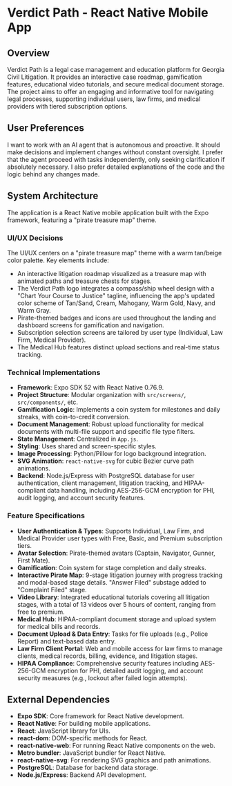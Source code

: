 # Verdict Path - React Native Mobile App

## Overview
Verdict Path is a legal case management and education platform for Georgia Civil Litigation. It provides an interactive case roadmap, gamification features, educational video tutorials, and secure medical document storage. The project aims to offer an engaging and informative tool for navigating legal processes, supporting individual users, law firms, and medical providers with tiered subscription options.

## User Preferences
I want to work with an AI agent that is autonomous and proactive. It should make decisions and implement changes without constant oversight. I prefer that the agent proceed with tasks independently, only seeking clarification if absolutely necessary. I also prefer detailed explanations of the code and the logic behind any changes made.

## System Architecture
The application is a React Native mobile application built with the Expo framework, featuring a "pirate treasure map" theme.

### UI/UX Decisions
The UI/UX centers on a "pirate treasure map" theme with a warm tan/beige color palette. Key elements include:
- An interactive litigation roadmap visualized as a treasure map with animated paths and treasure chests for stages.
- The Verdict Path logo integrates a compass/ship wheel design with a "Chart Your Course to Justice" tagline, influencing the app's updated color scheme of Tan/Sand, Cream, Mahogany, Warm Gold, Navy, and Warm Gray.
- Pirate-themed badges and icons are used throughout the landing and dashboard screens for gamification and navigation.
- Subscription selection screens are tailored by user type (Individual, Law Firm, Medical Provider).
- The Medical Hub features distinct upload sections and real-time status tracking.

### Technical Implementations
- **Framework**: Expo SDK 52 with React Native 0.76.9.
- **Project Structure**: Modular organization with `src/screens/`, `src/components/`, etc.
- **Gamification Logic**: Implements a coin system for milestones and daily streaks, with coin-to-credit conversion.
- **Document Management**: Robust upload functionality for medical documents with multi-file support and specific file type filters.
- **State Management**: Centralized in `App.js`.
- **Styling**: Uses shared and screen-specific styles.
- **Image Processing**: Python/Pillow for logo background integration.
- **SVG Animation**: `react-native-svg` for cubic Bezier curve path animations.
- **Backend**: Node.js/Express with PostgreSQL database for user authentication, client management, litigation tracking, and HIPAA-compliant data handling, including AES-256-GCM encryption for PHI, audit logging, and account security features.

### Feature Specifications
- **User Authentication & Types**: Supports Individual, Law Firm, and Medical Provider user types with Free, Basic, and Premium subscription tiers.
- **Avatar Selection**: Pirate-themed avatars (Captain, Navigator, Gunner, First Mate).
- **Gamification**: Coin system for stage completion and daily streaks.
- **Interactive Pirate Map**: 9-stage litigation journey with progress tracking and modal-based stage details. "Answer Filed" substage added to "Complaint Filed" stage.
- **Video Library**: Integrated educational tutorials covering all litigation stages, with a total of 13 videos over 5 hours of content, ranging from free to premium.
- **Medical Hub**: HIPAA-compliant document storage and upload system for medical bills and records.
- **Document Upload & Data Entry**: Tasks for file uploads (e.g., Police Report) and text-based data entry.
- **Law Firm Client Portal**: Web and mobile access for law firms to manage clients, medical records, billing, evidence, and litigation stages.
- **HIPAA Compliance**: Comprehensive security features including AES-256-GCM encryption for PHI, detailed audit logging, and account security measures (e.g., lockout after failed login attempts).

## External Dependencies
- **Expo SDK**: Core framework for React Native development.
- **React Native**: For building mobile applications.
- **React**: JavaScript library for UIs.
- **react-dom**: DOM-specific methods for React.
- **react-native-web**: For running React Native components on the web.
- **Metro bundler**: JavaScript bundler for React Native.
- **react-native-svg**: For rendering SVG graphics and path animations.
- **PostgreSQL**: Database for backend data storage.
- **Node.js/Express**: Backend API development.